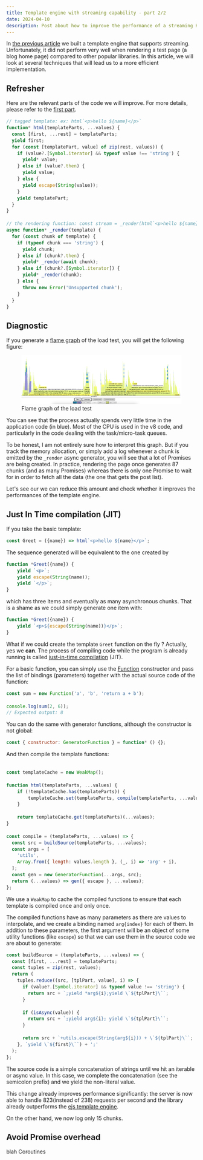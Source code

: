 ```yaml
---
title: Template engine with streaming capability - part 2/2
date: 2024-04-10
description: Post about how to improve the performance of a streaming HTML template engine  
---
```


<div class="intro"> 
<p class="wide">
In <a href="/posts/html-streaming-part-1" rel="prev">the previous article</a> we built a template engine that supports streaming. Unfortunately, it did not perform very well when 
rendering a test page (a blog home page) compared to other popular libraries. In this article, we will look at several techniques that will lead us to a more efficient implementation.
</p>
</div>

## Refresher

Here are the relevant parts of the code we will improve. For more details, please refer to the [first part](/posts/html-streaming-part-1).

```js
// tagged template: ex: html`<p>hello ${name}</p>`
function* html(templateParts, ...values) {
  const [first, ...rest] = templateParts;
  yield first;
  for (const [templatePart, value] of zip(rest, values)) {
    if (value?.[Symbol.iterator] && typeof value !== 'string') {
      yield* value;
    } else if (value?.then) {
      yield value;
    } else {
      yield escape(String(value));
    }
    yield templatePart;
  }
}

// the rendering function: const stream = _render(html`<p>hello ${name}</p>`)
async function* _render(template) {
  for (const chunk of template) {
    if (typeof chunk === 'string') {
      yield chunk;
    } else if (chunk?.then) {
      yield* _render(await chunk);
    } else if (chunk?.[Symbol.iterator]) {
      yield* _render(chunk);
    } else {
      throw new Error('Unsupported chunk');
    }
  }
}
```

## Diagnostic

If you generate a [flame graph](https://nodejs.org/en/learn/diagnostics/flame-graphs) of the load test, you will get the following figure:

<figure>
    <img src="/posts/html-streaming-part-2/flame-graph.png" alt="flame graph of the load test">
    <figcaption>Flame graph of the load test</figcaption>
</figure>

You can see that the process actually spends very little time in the application code (in blue). Most of the CPU is used in the v8 code, and particularly in the code dealing with 
the task/micro-task queues. 

To be honest, I am not entirely sure how to interpret this graph. But if you track the memory allocation, or simply add a log whenever a chunk is emitted by the ``_render`` async generator, you will see that a lot of Promises are being created.
In practice, rendering the page once generates 87 chunks (and as many Promises) whereas there is only one Promise to wait for in order to fetch all the data (the one that gets the post list).

Let's see our we can reduce this amount and check whether it improves the performances of the template engine.

## Just In Time compilation (JIT)

If you take the basic template: 

```js
const Greet = ({name}) => html`<p>hello ${name}</p>`;
```

The sequence generated will be equivalent to the one created by

```js
function *Greet({name}) {
    yield `<p>`;
    yield escape(String(name));
    yield `</p>`;
}
```

which has three items and eventually as many asynchronous chunks. That is a shame as we could simply generate one item with:

```js
function *Greet({name}) {
    yield `<p>${escape(String(name))}</p>`;
}
```

What if we could create the template ``Greet`` function on the fly ? Actually, yes we **can**. The process of compiling code while the program is already running is called [just-in-time compilation](https://en.wikipedia.org/wiki/Just-in-time_compilation) (JIT).

For a basic function, you can simply use the [Function](https://developer.mozilla.org/en-US/docs/Web/JavaScript/Reference/Global_Objects/Function/Function) constructor and pass the list of bindings (parameters) together with the actual source code of the function:

```js
const sum = new Function('a', 'b', 'return a + b');

console.log(sum(2, 6));
// Expected output: 8
```

You can do the same with generator functions, although the constructor is not global:

```js
const { constructor: GeneratorFunction } = function* () {};
```

And then compile the template functions:

```js

const templateCache = new WeakMap();

function html(templateParts, ...values) {
    if (!templateCache.has(templateParts)) {
        templateCache.set(templateParts, compile(templateParts, ...values));
    }

    return templateCache.get(templateParts)(...values);
}

const compile = (templateParts, ...values) => {
  const src = buildSource(templateParts, ...values);
  const args = [
    'utils',
    Array.from({ length: values.length }, (_, i) => 'arg' + i),
  ];
  const gen = new GeneratorFunction(...args, src);
  return (...values) => gen({ escape }, ...values);
};
```

We use a ``WeakMap`` to cache the compiled functions to ensure that each template is compiled once and only once.

The compiled functions have as many parameters as there are values to interpolate, and we create a binding named ``arg{index}`` for each of them. 
In addition to these parameters, the first argument will be an object of some utility functions (like ``escape``) so that we can use them in the source code we are about to generate:

```js
const buildSource = (templateParts, ...values) => {
  const [first, ...rest] = templateParts;
  const tuples = zip(rest, values);
  return (
    tuples.reduce((src, [tplPart, value], i) => {
      if (value?.[Symbol.iterator] && typeof value !== 'string') {
        return src + `;yield *arg${i};yield \`${tplPart}\``;
      }

      if (isAsync(value)) {
        return src + `;yield arg${i}; yield \`${tplPart}\``;
      }

      return src + `+utils.escape(String(arg${i})) + \`${tplPart}\``;
    }, `yield \`${first}\``) + ';'
  );
};
```

The source code is a simple concatenation of strings until we hit an iterable or async value. In this case, we complete the concatenation (see the semicolon prefix) and we yield the non-literal value.

This change already improves performance significantly: the server is now able to handle 823(instead of 238) requests per second and the library already outperforms the [ejs template engine](https://ejs.co/).

On the other hand, we now log only 15 chunks.

## Avoid Promise overhead

blah Coroutines






